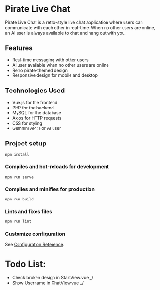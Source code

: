 # Pirate Live Chat

Pirate Live Chat is a retro-style live chat application where users can communicate with each other in real-time. When no other users are online, an AI user is always available to chat and hang out with you.

## Features

- Real-time messaging with other users
- AI user available when no other users are online
- Retro pirate-themed design
- Responsive design for mobile and desktop

## Technologies Used

- Vue.js for the frontend
- PHP for the backend
- MySQL for the database
- Axios for HTTP requests
- CSS for styling
- Gemnini API: For AI user

## Project setup
```
npm install
```

### Compiles and hot-reloads for development
```
npm run serve
```

### Compiles and minifies for production
```
npm run build
```

### Lints and fixes files
```
npm run lint
```

### Customize configuration
See [Configuration Reference](https://cli.vuejs.org/config/).

# Todo List:
- Check broken design in StartView.vue _/
- Show Username in ChatView.vue _/